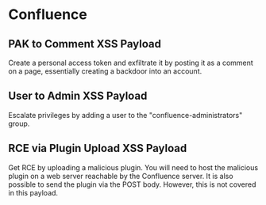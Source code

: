 # Confluence
## PAK to Comment XSS Payload
Create a personal access token and exfiltrate it by posting it as a comment on a page, essentially creating a backdoor into an account.

## User to Admin XSS Payload
Escalate privileges by adding a user to the "confluence-administrators" group.

## RCE via Plugin Upload XSS Payload
Get RCE by uploading a malicious plugin. You will need to host the malicious plugin on a web server reachable by the Confluence server. It is also possible to send the plugin via the POST body. However, this is not covered in this payload.